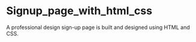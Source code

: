 # Signup_page_with_html_css
A professional design sign-up page is built and designed using HTML and CSS.
